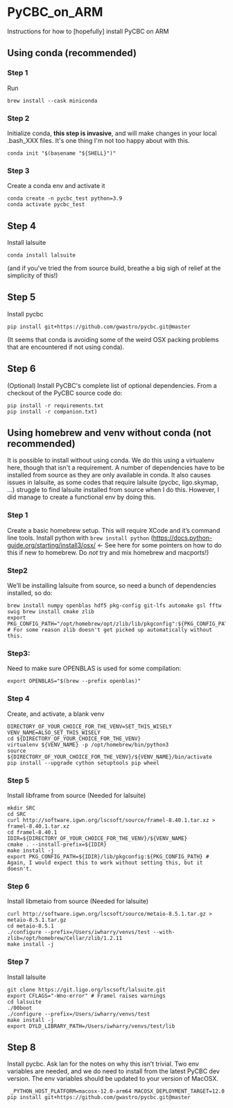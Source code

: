 # PyCBC_on_ARM
Instructions for how to [hopefully] install PyCBC on ARM

## Using conda (recommended)

### Step 1

Run
```
brew install --cask miniconda
```

### Step 2

Initialize conda, **this step is invasive**, and will make changes in your local .bash_XXX files. It's one thing I'm not too happy about with this.

```
conda init "$(basename "${SHELL}")"
```

### Step 3

Create a conda env and activate it

```
conda create -n pycbc_test python=3.9
conda activate pycbc_test
```

## Step 4

Install lalsuite

```
conda install lalsuite
```

(and if you've tried the from source build, breathe a big sigh of relief at the simplicity of this!)

## Step 5

Install pycbc

```
pip install git+https://github.com/gwastro/pycbc.git@master
```

(It seems that conda is avoiding some of the weird OSX packing problems that are encountered if not using conda).


## Step 6

(Optional) Install PyCBC's complete list of optional dependencies. From a checkout of the PyCBC source code do:

```
pip install -r requirements.txt
pip install -r companion.txt)
```



## Using homebrew and venv without conda (not recommended)

It is possible to install without using conda. We do this using a virtualenv here, though that isn't a requirement. A number of dependencies have to be installed from source as they are only available in conda. It also causes issues in lalsuite, as some codes that require lalsuite (pycbc, ligo.skymap, ...) struggle to find lalsuite installed from source when I do this. However, I did manage to create a functional env by doing this.

### Step 1

Create a basic homebrew setup. This will require XCode and it’s command line tools. Install python with
`brew install python`
(https://docs.python-guide.org/starting/install3/osx/ <- See here for some pointers on how to do this if new to homebrew. Do *not* try and mix homebrew and macports!)


### Step2

We’ll be installing lalsuite from source, so need a bunch of dependencies installed, so do:

```
brew install numpy openblas hdf5 pkg-config git-lfs automake gsl fftw swig brew install cmake zlib
export PKG_CONFIG_PATH="/opt/homebrew/opt/zlib/lib/pkgconfig":${PKG_CONFIG_PATH} # For some reason zlib doesn't get picked up automatically without this.
```

### Step3:

Need to make sure OPENBLAS is used for some compilation:

```
export OPENBLAS="$(brew --prefix openblas)"
```

### Step 4

Create, and activate, a blank venv

```
DIRECTORY_OF_YOUR_CHOICE_FOR_THE_VENV=SET_THIS_WISELY
VENV_NAME=ALSO_SET_THIS_WISELY
cd ${DIRECTORY_OF_YOUR_CHOICE_FOR_THE_VENV}
virtualenv ${VENV_NAME} -p /opt/homebrew/bin/python3
source ${DIRECTORY_OF_YOUR_CHOICE_FOR_THE_VENV}/${VENV_NAME}/bin/activate
pip install --upgrade cython setuptools pip wheel
```


### Step 5

Install libframe from source (Needed for lalsuite)

```
mkdir SRC
cd SRC
curl http://software.igwn.org/lscsoft/source/framel-8.40.1.tar.xz > framel-8.40.1.tar.xz
cd framel-8.40.1
IDIR=${DIRECTORY_OF_YOUR_CHOICE_FOR_THE_VENV}/${VENV_NAME}
cmake . --install-prefix=${IDIR}
make install -j
export PKG_CONFIG_PATH=${IDIR}/lib/pkgconfig:${PKG_CONFIG_PATH} # Again, I would expect this to work without setting this, but it doesn't.
```

### Step 6

Install libmetaio from source (Needed for lalsuite) 

```
curl http://software.igwn.org/lscsoft/source/metaio-8.5.1.tar.gz > metaio-8.5.1.tar.gz
cd metaio-8.5.1
./configure --prefix=/Users/iwharry/venvs/test --with-zlib=/opt/homebrew/Cellar/zlib/1.2.11
make install -j
```

### Step 7

Install lalsuite

```
git clone https://git.ligo.org/lscsoft/lalsuite.git
export CFLAGS="-Wno-error" # Framel raises warnings
cd lalsuite
./00boot
./configure --prefix=/Users/iwharry/venvs/test
make install -j
export DYLD_LIBRARY_PATH=/Users/iwharry/venvs/test/lib
```

## Step 8

Install pycbc. Ask Ian for the notes on why this isn’t trivial. Two env variables are needed, and we do need to install from the latest PyCBC dev version. The env variables should be updated to your version of MacOSX.

```
 _PYTHON_HOST_PLATFORM=macosx-12.0-arm64 MACOSX_DEPLOYMENT_TARGET=12.0 pip install git+https://github.com/gwastro/pycbc.git@master
 ```

